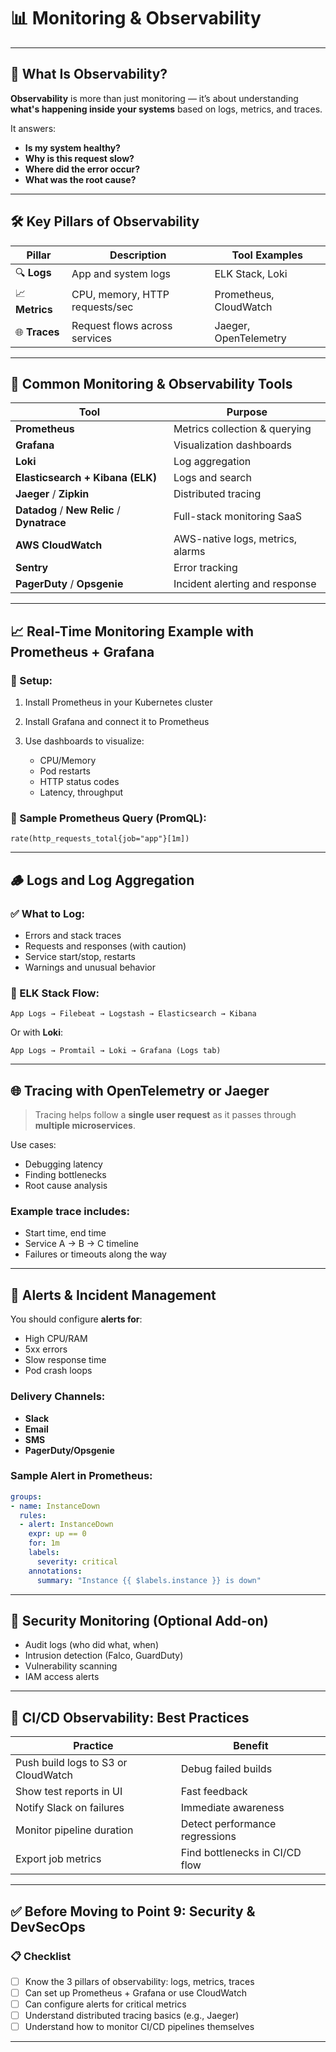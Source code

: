 
# 📊 **Monitoring & Observability**

---

## 🧠 What Is Observability?

**Observability** is more than just monitoring — it’s about understanding **what's happening inside your systems** based on logs, metrics, and traces.

It answers:

* **Is my system healthy?**
* **Why is this request slow?**
* **Where did the error occur?**
* **What was the root cause?**

---

## 🛠️ Key Pillars of Observability

| Pillar         | Description                    | Tool Examples          |
| -------------- | ------------------------------ | ---------------------- |
| 🔍 **Logs**    | App and system logs            | ELK Stack, Loki        |
| 📈 **Metrics** | CPU, memory, HTTP requests/sec | Prometheus, CloudWatch |
| 🌐 **Traces**  | Request flows across services  | Jaeger, OpenTelemetry  |

---

## 🧰 Common Monitoring & Observability Tools

| Tool                                        | Purpose                          |
| ------------------------------------------- | -------------------------------- |
| **Prometheus**                              | Metrics collection & querying    |
| **Grafana**                                 | Visualization dashboards         |
| **Loki**                                    | Log aggregation                  |
| **Elasticsearch + Kibana (ELK)**            | Logs and search                  |
| **Jaeger** / **Zipkin**                     | Distributed tracing              |
| **Datadog** / **New Relic** / **Dynatrace** | Full-stack monitoring SaaS       |
| **AWS CloudWatch**                          | AWS-native logs, metrics, alarms |
| **Sentry**                                  | Error tracking                   |
| **PagerDuty** / **Opsgenie**                | Incident alerting and response   |

---

## 📈 Real-Time Monitoring Example with Prometheus + Grafana

### 🔹 Setup:

1. Install Prometheus in your Kubernetes cluster
2. Install Grafana and connect it to Prometheus
3. Use dashboards to visualize:

   * CPU/Memory
   * Pod restarts
   * HTTP status codes
   * Latency, throughput

### 🔹 Sample Prometheus Query (PromQL):

```promql
rate(http_requests_total{job="app"}[1m])
```

---

## 🪵 Logs and Log Aggregation

### ✅ What to Log:

* Errors and stack traces
* Requests and responses (with caution)
* Service start/stop, restarts
* Warnings and unusual behavior

### 🔹 ELK Stack Flow:

```plaintext
App Logs → Filebeat → Logstash → Elasticsearch → Kibana
```

Or with **Loki**:

```plaintext
App Logs → Promtail → Loki → Grafana (Logs tab)
```

---

## 🌐 Tracing with OpenTelemetry or Jaeger

> Tracing helps follow a **single user request** as it passes through **multiple microservices**.

Use cases:

* Debugging latency
* Finding bottlenecks
* Root cause analysis

### Example trace includes:

* Start time, end time
* Service A → B → C timeline
* Failures or timeouts along the way

---

## 🚨 Alerts & Incident Management

You should configure **alerts for**:

* High CPU/RAM
* 5xx errors
* Slow response time
* Pod crash loops

### Delivery Channels:

* **Slack**
* **Email**
* **SMS**
* **PagerDuty/Opsgenie**

### Sample Alert in Prometheus:

```yaml
groups:
- name: InstanceDown
  rules:
  - alert: InstanceDown
    expr: up == 0
    for: 1m
    labels:
      severity: critical
    annotations:
      summary: "Instance {{ $labels.instance }} is down"
```

---

## 🔐 Security Monitoring (Optional Add-on)

* Audit logs (who did what, when)
* Intrusion detection (Falco, GuardDuty)
* Vulnerability scanning
* IAM access alerts

---

## 🧪 CI/CD Observability: Best Practices

| Practice                            | Benefit                        |
| ----------------------------------- | ------------------------------ |
| Push build logs to S3 or CloudWatch | Debug failed builds            |
| Show test reports in UI             | Fast feedback                  |
| Notify Slack on failures            | Immediate awareness            |
| Monitor pipeline duration           | Detect performance regressions |
| Export job metrics                  | Find bottlenecks in CI/CD flow |

---

## ✅ Before Moving to Point 9: Security & DevSecOps

### 📋 Checklist

* [ ] Know the 3 pillars of observability: logs, metrics, traces
* [ ] Can set up Prometheus + Grafana or use CloudWatch
* [ ] Can configure alerts for critical metrics
* [ ] Understand distributed tracing basics (e.g., Jaeger)
* [ ] Understand how to monitor CI/CD pipelines themselves

---
